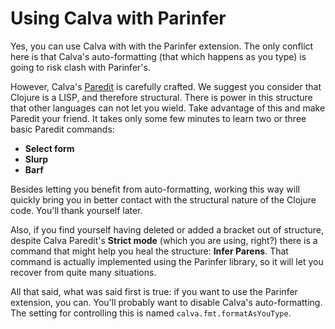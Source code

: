 # Using Calva with Parinfer

Yes, you can use Calva with with the Parinfer extension. The only conflict here is that Calva's auto-formatting (that which happens as you type) is going to risk clash with Parinfer's.

However, Calva's [Paredit](paredit.md) is carefully crafted. We suggest you consider that Clojure is a LISP, and therefore structural. There is power in this structure that other languages can not let you wield. Take advantage of this and make Paredit your friend. It takes only some few minutes to learn two or three basic Paredit commands:

* **Select form**
* **Slurp**
* **Barf**

Besides letting you benefit from auto-formatting, working this way will quickly bring you in better contact with the structural nature of the Clojure code. You'll thank yourself later.

Also, if you find yourself having deleted or added a bracket out of structure, despite Calva Paredit's **Strict mode** (which you are using, right?) there is a command that might help you heal the structure: **Infer Parens**. That command is actually implemented using the Parinfer library, so it will let you recover from quite many situations.

All that said, what was said first is true: if you want to use the Parinfer extension, you can. You'll probably want to disable Calva's auto-formatting. The setting for controlling this is named `calva.fmt.formatAsYouType`.